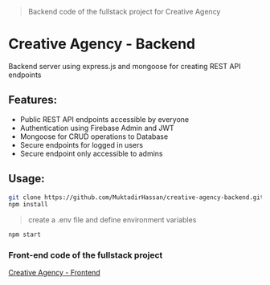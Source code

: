 > Backend code of the fullstack project for Creative Agency
# Creative Agency - Backend
Backend server using express.js and mongoose for creating REST API endpoints

## Features:
- Public REST API endpoints accessible by everyone
- Authentication using Firebase Admin and JWT
- Mongoose for CRUD operations to Database
- Secure endpoints for logged in users
- Secure endpoint only accessible to admins

## Usage:
```bash
git clone https://github.com/MuktadirHassan/creative-agency-backend.git
npm install
```
> create a .env file and define environment variables
```bash
npm start
```

### Front-end code of the fullstack project
[Creative Agency - Frontend](https://github.com/MuktadirHassan/creative-agency-frontend)
